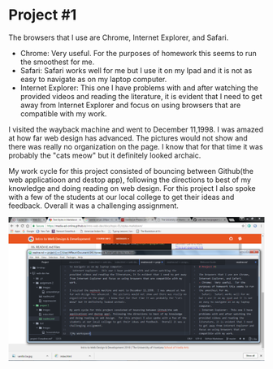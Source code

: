 # Project #1

The browsers that I use are Chrome, Internet Explorer, and Safari.
- Chrome:  Very useful.  For the purposes of homework this seems to run the smoothest for me.
- Safari:  Safari works well for me but I use it on my Ipad and it is not as easy to navigate as on my laptop computer.
- Internet Explorer:  This one I have problems with and after watching the provided videos and reading the literature, it is evident that I need to get away from Internet Explorer and focus on using browsers that are compatible with my work.

I visited the wayback machine and went to December 11,1998.  I was amazed at how far web design has advanced.  The pictures would not show and there was really no organization on the page.  I know that for that time it was probably the "cats meow" but it definitely looked archaic.

My work cycle for this project consisted of bouncing between Github(the web applicatioon and destop app), following the directions to best of my knowledge and doing reading on web design.  For this project I also spoke with a few of the students at our local college to get their ideas and feedback.  Overall it was a challenging assignment.

![My Workspace](./images/workspace.png)
